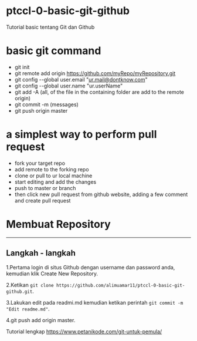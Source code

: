 # ptccl-0-basic-git-github


Tutorial basic tentang Git dan Github

# basic git command

- git init
- git remote add origin https://github.com/myRepo/myRepository.git
 - git config --global user.email "ur.mail@dontknow.com"
 - git config --global user.name "ur.userName"
 - git add -A (all, of the file in the containing folder are add to the remote origin)
 - git commit -m (messages)
 - git push origin master
 
 
# a simplest way to perform pull request
- fork your target repo
-  add remote to the forking repo
- clone or pull to ur local machine
- start editing and add the changes
- push to master or branch
-  then click new pull request from github website, adding a few comment and create pull request

# Membuat Repository
-----------------------
## Langkah - langkah

1.Pertama login di situs Github dengan username dan password anda, kemudian klik Create New Repository.

2.Ketikan ``git clone https://github.com/alimuamar11/ptccl-0-basic-git-github.git``.

3.Lakukan edit pada readmi.md kemudian ketikan perintah ``git commit -m "Edit readme.md"``.

4.git push add origin master.

Tutorial lengkap https://www.petanikode.com/git-untuk-pemula/
